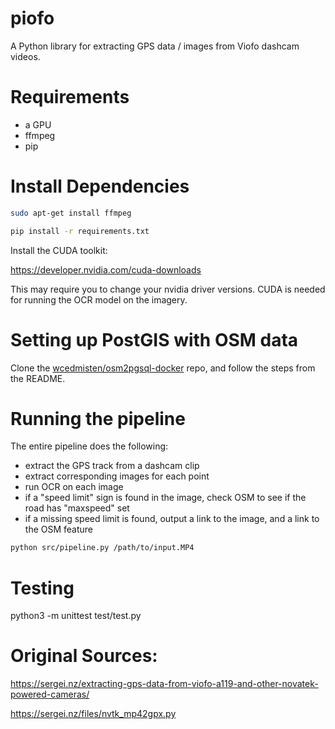 # piofo
A Python library for extracting GPS data / images from Viofo dashcam videos.

# Requirements

* a GPU
* ffmpeg
* pip

# Install Dependencies

```bash
sudo apt-get install ffmpeg
```

```bash
pip install -r requirements.txt
```

Install the CUDA toolkit: 

https://developer.nvidia.com/cuda-downloads

This may require you to change your nvidia driver versions. CUDA is needed for running the OCR model on the imagery.

# Setting up PostGIS with OSM data

Clone the [wcedmisten/osm2pgsql-docker](https://github.com/wcedmisten/osm2pgsql-docker) repo,
and follow the steps from the README.

# Running the pipeline

The entire pipeline does the following:

* extract the GPS track from a dashcam clip
* extract corresponding images for each point
* run OCR on each image 
* if a "speed limit" sign is found in the image, check OSM to see if the road has "maxspeed" set
* if a missing speed limit is found, output a link to the image, and a link to the OSM feature

```bash
python src/pipeline.py /path/to/input.MP4
```

# Testing

python3 -m unittest test/test.py

# Original Sources:

https://sergei.nz/extracting-gps-data-from-viofo-a119-and-other-novatek-powered-cameras/

https://sergei.nz/files/nvtk_mp42gpx.py
